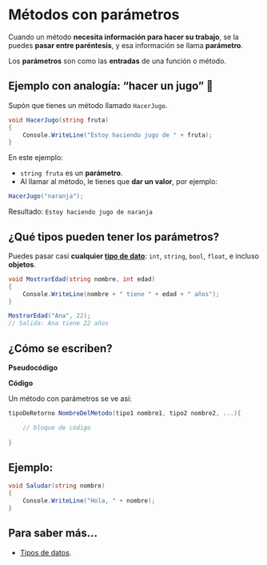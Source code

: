# Métodos con parámetros

Cuando un método **necesita información para hacer su trabajo**, se la puedes **pasar entre paréntesis**, y esa información se llama **parámetro**.

Los **parámetros** son como las **entradas** de una función o método.


## Ejemplo con analogía: “hacer un jugo” 🧃

Supón que tienes un método llamado `HacerJugo`.

```csharp
void HacerJugo(string fruta)
{
    Console.WriteLine("Estoy haciendo jugo de " + fruta);
}
```

En este ejemplo:

* `string fruta` es un **parámetro**.
* Al llamar al método, le tienes que **dar un valor**, por ejemplo:

```csharp
HacerJugo("naranja");
```

Resultado:
`Estoy haciendo jugo de naranja`

<!-- conceptos -->
## ¿Qué tipos pueden tener los parámetros?

Puedes pasar casi **cualquier [tipo de dato](ApuntesDigitales/programacion/tiposDatos/tiposDatos.md)**: `int`, `string`, `bool`, `float`, e incluso **objetos**.


```csharp
void MostrarEdad(string nombre, int edad)
{
    Console.WriteLine(nombre + " tiene " + edad + " años");
}

MostrarEdad("Ana", 22);
// Salida: Ana tiene 22 años
```

<!-- ¿cómo se usan? -->
## ¿Cómo se escriben?

**Pseudocódigo**

**Código**

Un método con parámetros se ve así:

```csharp
tipoDeRetorno NombreDelMetodo(tipo1 nombre1, tipo2 nombre2, ...){

	// bloque de código
    
}
```

## Ejemplo:

```csharp
void Saludar(string nombre)
{
    Console.WriteLine("Hola, " + nombre);
}
```

<!-- errores comunes -->

## Para saber más...

- [Tipos de datos](ApuntesDigitales/programacion/tiposDatos/tiposDatos.md).

<!-- documentación oficial -->
